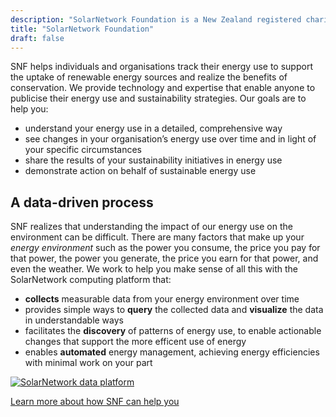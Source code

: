 ```yaml
---
description: "SolarNetwork Foundation is a New Zealand registered charity focused on encouraging energy awareness and sustainability with data-driven initiatives."
title: "SolarNetwork Foundation"
draft: false
---
```

SNF helps individuals and organisations track their energy use to support the uptake of renewable energy sources and realize the benefits of conservation. We provide technology and expertise that enable anyone to publicise their energy use and sustainability strategies. Our goals are to help you:

 * understand your energy use in a detailed, comprehensive way
 * see changes in your organisation’s energy use over time and in light of your specific circumstances
 * share the results of your sustainability initiatives in energy use
 * demonstrate action on behalf of sustainable energy use

## A data-driven process

SNF realizes that understanding the impact of our energy use on the environment can be difficult. There are many factors that make up your _energy environment_ such as the power you consume, the price you pay for that power, the power you generate, the price you earn for that power, and even the weather. We work to help you make sense of all this with the SolarNetwork computing platform that:

 * **collects** measurable data from your energy environment over time
 * provides simple ways to **query** the collected data and **visualize** the data in understandable ways
 * facilitates the **discovery** of patterns of energy use, to enable actionable changes that support the more efficent use of energy
 * enables **automated** energy management, achieving energy efficiencies with minimal work on your part

<div uk-lightbox>
    <a href="/img/sn-hexatron.svg" data-caption="The SolarNetwork platform data flow: environment data flows in, actionable "><img src="/img/sn-hexatron.svg" alt="SolarNetwork data platform"></a>
</div>

<a class="uk-button uk-button-text" href="use-cases.html">Learn more about how SNF can help you</a>
